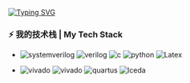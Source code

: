 [![Typing SVG](https://readme-typing-svg.demolab.com?font=Fira+Code&pause=1000&random=false&width=435&lines=DOU+DIU)](https://git.io/typing-svg)

### ⚡ 我的技术栈 | My Tech Stack

* ![systemverilog](https://img.shields.io/badge/-SystemVerilog-CAD09D.svg) ![verilog](https://img.shields.io/badge/-Verilog-8985F0.svg) ![c](https://img.shields.io/badge/-C/C++-red?logo=c&logoColor=ffffff) ![python](https://img.shields.io/badge/-Python-3776AB?logo=python&logoColor=ffffff) ![Latex](https://img.shields.io/badge/-Latex-C0C0C0?logo=Latex&logoColor=229988)

* ![vivado](https://img.shields.io/badge/Questa-Sim-orange) ![vivado](https://img.shields.io/badge/-Vivado-green.svg?logo=amd&logoColor=ffffff) ![quartus](https://img.shields.io/badge/-Quartus-blue.svg?logo=intel&logoColor=ffffff) ![lceda](https://img.shields.io/badge/-立创EDA-5070F0.svg)

